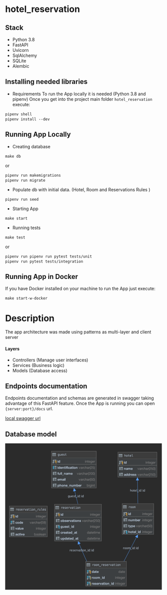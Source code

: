# hotel_reservation

## Stack
- Python 3.8
- FastAPI
- Uvicorn
- SqlAlchemy
- SQLite
- Alembic

## Installing needed libraries 
- Requirements
To run the App locally it is needed (Python 3.8 and pipenv)
Once you get into the project main folder `hotel_reservation` execute:
```shell script
pipenv shell
pipenv install --dev
```

## Running App Locally
- Creating database
```shell script
make db
```
or

```shell script
pipenv run makemigrations
pipenv run migrate
```

- Populate db with initial data. (Hotel, Room and Reservations Rules )

```shell script
pipenv run seed
```

- Starting App
```shell script
make start
```

- Running tests
```shell script
make test
```
or
```shell script
pipenv run pipenv run pytest tests/unit
pipenv run pytest tests/integration
```
## Running App in Docker
If you have Docker installed on your machine to run the App just execute:
```shell script
make start-w-docker
```

# Description
The app architecture was made using patterns as multi-layer and client server
#### Layers
- Controllers (Manage user interfaces)
- Services (Business logic)
- Models (Database access)

## Endpoints documentation
Endpoints documentation and schemas are generated in swagger taking advantage of this FastAPI feature.
Once the App is running you can open ``{server:port}/docs`` url.

[local swagger url](http://0.0.0.0:8080/docs)

## Database model
![alt text](hotel_reservation_data_model.png)


